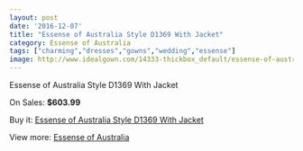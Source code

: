 ```yaml
---
layout: post
date: '2016-12-07'
title: "Essense of Australia Style D1369 With Jacket"
category: Essense of Australia
tags: ["charming","dresses","gowns","wedding","essense"]
image: http://www.idealgown.com/14333-thickbox_default/essense-of-australia-style-d1369-with-jacket.jpg
---
```

Essense of Australia Style D1369 With Jacket

On Sales: **$603.99**
<a href="https://www.idealgown.com/en/essense-of-australia/5758-essense-of-australia-style-d1369-with-jacket.html"><amp-img layout="responsive" width="600" height="600" src="//www.idealgown.com/14333-thickbox_default/essense-of-australia-style-d1369-with-jacket.jpg" alt="Essense of Australia Style D1369 With Jacket 0" /></a>
<a href="https://www.idealgown.com/en/essense-of-australia/5758-essense-of-australia-style-d1369-with-jacket.html"><amp-img layout="responsive" width="600" height="600" src="//www.idealgown.com/14335-thickbox_default/essense-of-australia-style-d1369-with-jacket.jpg" alt="Essense of Australia Style D1369 With Jacket 1" /></a>
<a href="https://www.idealgown.com/en/essense-of-australia/5758-essense-of-australia-style-d1369-with-jacket.html"><amp-img layout="responsive" width="600" height="600" src="//www.idealgown.com/14334-thickbox_default/essense-of-australia-style-d1369-with-jacket.jpg" alt="Essense of Australia Style D1369 With Jacket 2" /></a>
<a href="https://www.idealgown.com/en/essense-of-australia/5758-essense-of-australia-style-d1369-with-jacket.html"><amp-img layout="responsive" width="600" height="600" src="//www.idealgown.com/14332-thickbox_default/essense-of-australia-style-d1369-with-jacket.jpg" alt="Essense of Australia Style D1369 With Jacket 3" /></a>
<a href="https://www.idealgown.com/en/essense-of-australia/5758-essense-of-australia-style-d1369-with-jacket.html"><amp-img layout="responsive" width="600" height="600" src="//www.idealgown.com/14331-thickbox_default/essense-of-australia-style-d1369-with-jacket.jpg" alt="Essense of Australia Style D1369 With Jacket 4" /></a>

Buy it: [Essense of Australia Style D1369 With Jacket](https://www.idealgown.com/en/essense-of-australia/5758-essense-of-australia-style-d1369-with-jacket.html "Essense of Australia Style D1369 With Jacket")

View more: [Essense of Australia](https://www.idealgown.com/en/86-essense-of-australia "Essense of Australia")